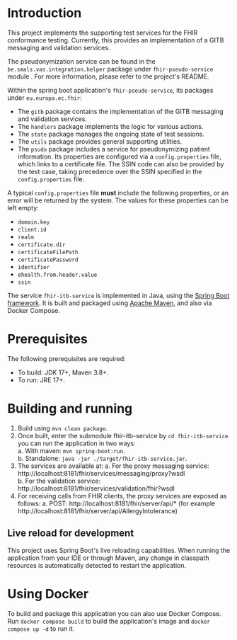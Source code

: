 # Introduction

This project implements the supporting test services for the FHIR conformance testing. Currently, this provides an
implementation of a GITB messaging and validation services.

The pseudonymization service can be found in the `be.smals.vas.integration.helper` package under `fhir-pseudo-service`
module . For more information, please refer to the project's README.

Within the spring boot application's `fhir-pseudo-service`, its packages under `eu.europa.ec.fhir`:

- The `gitb` package contains the implementation of the GITB messaging and validation services.
- The `handlers` package implements the logic for various actions.
- The `state` package manages the ongoing state of test sessions.
- The `utils` package provides general supporting utilities.
- The `psudo` package includes a service for pseudonymizing patient information. Its properties are configured via a
  `config.properties` file, which links to a certificate file. The SSIN code can also be provided by the test case,
  taking precedence over the SSIN specified in the `config.properties` file.

A typical `config.properties` file **must** include the following properties, or an error will be returned by the
system. The values for these properties can be left empty:

- `domain.key`
- `client.id`
- `realm`
- `certificate.dir`
- `certificateFilePath`
- `certificatePassword`
- `identifier`
- `ehealth.from.header.value`
- `ssin`

The service `fhir-itb-service` is implemented in Java, using
the [Spring Boot framework](https://spring.io/projects/spring-boot).
It is built and packaged using [Apache Maven](https://maven.apache.org/), and also via Docker Compose.

# Prerequisites

The following prerequisites are required:

* To build: JDK 17+, Maven 3.8+.
* To run: JRE 17+.

# Building and running

1. Build using `mvn clean package`.
2. Once built, enter the submodule fhir-itb-service by `cd fhir-itb-service` you can run the application in two ways:\
   a. With maven: `mvn spring-boot:run`.  
   b. Standalone: `java -jar ./target/fhir-itb-service.jar`.
3. The services are available at:
   a. For the proxy messaging service: http://localhost:8181/fhir/services/messaging/proxy?wsdl  
   b. For the validation service: http://localhost:8181/fhir/services/validation/fhir?wsdl
4. For receiving calls from FHIR clients, the proxy services are exposed as follows:
   a. POST: http://localhost:8181/fhir/server/api/* (for
   example http://localhost:8181/fhir/server/api/AllergyIntolerance)

## Live reload for development

This project uses Spring Boot's live reloading capabilities. When running the application from your IDE or through
Maven, any change in classpath resources is automatically detected to restart the application.

# Using Docker

To build and package this application you can also use Docker Compose. Run `docker compose build` to build the
application's
image and `docker compose up -d` to run it.
